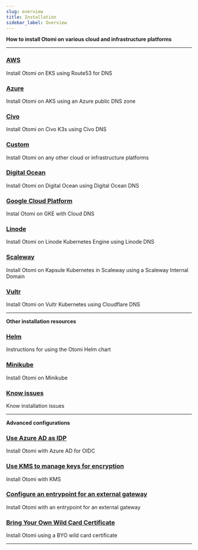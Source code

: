 ```yaml
---
slug: overview
title: Installation
sidebar_label: Overview
---
```


**How to install Otomi on various cloud and infrastructure platforms**

---

### [AWS](aws.md)
Install Otomi on EKS using Route53 for DNS

### [Azure](azure.md)
Install Otomi on AKS using an Azure public DNS zone

### [Civo](civo.md)
Install Otomi on Civo K3s using Civo DNS

### [Custom](custom.md)
Install Otomi on any other cloud or infrastructure platforms

### [Digital Ocean](digitalocean.md)
Install Otomi on Digital Ocean using Digital Ocean DNS

### [Google Cloud Platform](gcp.md)
Instal Otomi on GKE with Cloud DNS

### [Linode](linode.md)
Install Otomi on Linode Kubernetes Engine using Linode DNS

### [Scaleway](scaleway.md)
Install Otomi on Kapsule Kubernetes in Scaleway using a Scaleway Internal Domain

### [Vultr](vultr.md)
Install Otomi on Vultr Kubernetes using Cloudflare DNS

---

**Other installation resources**

### [Helm](helm.md)
Instructions for using the Otomi Helm chart

### [Minikube](minikube.md)
Install Otomi on Minikube

### [Know issues](known-issues.md)
Know installation issues

---

**Advanced configurations**

### [Use Azure AD as IDP](oidc.md)
Install Otomi with Azure AD for OIDC

### [Use KMS to manage keys for encryption](kms.md)
Install Otomi with KMS

### [Configure an entrypoint for an external gateway](entrypoint.md)
Install Otomi with an entrypoint for an external gateway

### [Bring Your Own Wild Card Certificate](byo-wildcard.md)
Install Otomi using a BYO wild card certificate

---
